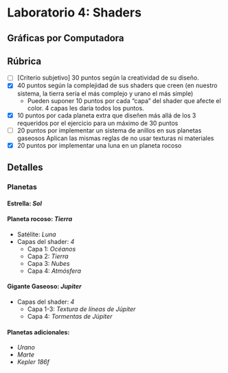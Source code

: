 # Laboratorio 4: Shaders
## Gráficas por Computadora

## Rúbrica 
- [ ] [Criterio subjetivo] 30 puntos según la creatividad de su diseño.
- [x] 40 puntos según la complejidad de sus shaders que creen (en nuestro sistema, la tierra sería el más complejo y urano el más simple)
  - Pueden suponer 10 puntos por cada “capa” del shader que afecte el color. 4 capas les daría todos los puntos.
- [x] 10 puntos por cada planeta extra que diseñen más allá de los 3 requeridos por el ejercicio para un máximo de 30 puntos
- [ ] 20 puntos por implementar un sistema de anillos en sus planetas gaseosos
Aplican las mismas reglas de no usar texturas ni materiales
- [x] 20 puntos por implementar una luna en un planeta rocoso

## Detalles

### Planetas
#### Estrella: *Sol*

#### Planeta rocoso: *Tierra*
- Satélite: *Luna*
- Capas del shader: *4*
  - Capa 1: *Océanos*
  - Capa 2: *Tierra*
  - Capa 3: *Nubes*
  - Capa 4: *Atmósfera*

#### Gigante Gaseoso: *Jupiter*
- Capas del shader: *4*
  - Capa 1-3: *Textura de líneas de Júpiter*
  - Capa 4: *Tormentas de Júpiter*

#### Planetas adicionales:
- *Urano*
- *Marte*
- *Kepler 186f*
